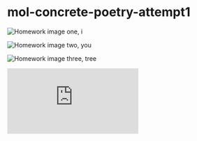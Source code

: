 # mol-concrete-poetry-attempt1

![Homework image one, i](/images/https://itp.leqihe.online/wp-content/uploads/2021/02/Screen-Shot-2021-02-26-at-7.05.39-AM.png)

![Homework image two, you](https://itp.leqihe.online/wp-content/uploads/2021/02/Screen-Shot-2021-02-26-at-7.05.48-AM.png)

![Homework image three, tree](https://itp.leqihe.online/wp-content/uploads/2021/02/Screen-Shot-2021-02-26-at-7.05.25-AM.png)

![Homework image four, one](https://itp.leqihe.online/wp-admin/post.php?post=917&action=edit)
